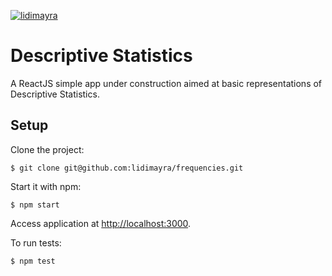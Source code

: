 [![lidimayra](https://circleci.com/gh/lidimayra/frequencies/tree/master.svg?style=svg)](https://circleci.com/gh/lidimayra/frequencies/tree/master)

# Descriptive Statistics

A ReactJS simple app under construction aimed at basic representations of
Descriptive Statistics.

## Setup

Clone the project:
```
$ git clone git@github.com:lidimayra/frequencies.git
```

Start it with npm:
```
$ npm start
```

Access application at [http://localhost:3000](http://localhost:3000).

To run tests:
```
$ npm test
```

